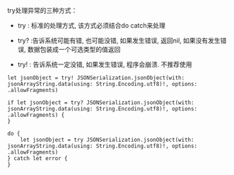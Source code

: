  try处理异常的三种方式：
 
 * try : 标准的处理方式, 该方式必须结合do catch来处理
 
 * try? :告诉系统可能有错, 也可能没错, 如果发生错误, 返回nil, 如果没有发生错误, 数据包装成一个可选类型的值返回
 
 * try! : 告诉系统一定没错, 如果发生错误, 程序会崩溃. 不推荐使用
  
  ```  
  let jsonObject = try! JSONSerialization.jsonObject(with: jsonArrayString.data(using: String.Encoding.utf8)!, options: .allowFragments)
  ```
  
  ```
  if let jsonObject = try? JSONSerialization.jsonObject(with: jsonArrayString.data(using: String.Encoding.utf8)!, options: .allowFragments) {
  }
  ```
  
  ```
  do {
      let jsonObject = try JSONSerialization.jsonObject(with: jsonArrayString.data(using: String.Encoding.utf8)!, options: .allowFragments)
  } catch let error {
  }
  ```
```
